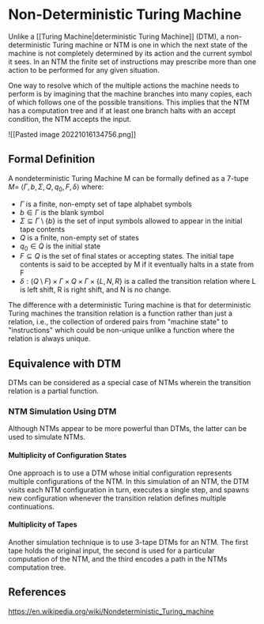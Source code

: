 # Non-Deterministic Turing Machine
Unlike a [[Turing Machine|deterministic Turing Machine]] (DTM), a non-deterministic Turing machine or NTM is one in which the next state of the machine is not completely determined by its action and the current symbol it sees. In an NTM the finite set of instructions may prescribe more than one action to be performed for any given situation. 

One way to resolve which of the multiple actions the machine needs to perform is by imagining that the machine branches into many copies, each of which follows one of the possible transitions. This implies that the NTM has a computation tree and if at least one branch halts with an accept condition, the NTM accepts the input.

![[Pasted image 20221016134756.png]]

## Formal Definition
A nondeterministic Turing Machine M can be formally defined as a 7-tupe $M =\;\langle\Gamma, b, \Sigma, Q, q_0, F, \delta\rangle$ where:
- $\Gamma$ is a finite, non-empty set of tape alphabet symbols
- $b \in \Gamma$ is the blank symbol
- $\Sigma \subseteq \Gamma \setminus \{b\}$  is the set of input symbols allowed to appear in the initial tape contents
- $Q$ is a finite, non-empty set of states
- $q_0 \in Q$ is the initial state
- $F \subseteq Q$ is the set of final states or accepting states. The initial tape contents is said to be accepted by M if it eventually halts in a state from F
- $\delta :(Q \setminus F) \times \Gamma \times Q \times \Gamma \times \{L,N, R\}$  is a called the transition relation where L is left shift, R is right shift, and N is no change.

The difference with a deterministic Turing machine is that for deterministic Turing machines the transition relation is a function rather than just a relation, i.e., the collection of ordered pairs from "machine state" to "instructions" which could be non-unique unlike a function where the relation is always unique.

## Equivalence with DTM
DTMs can be considered as a special case of NTMs wherein the transition relation is a partial function.

### NTM Simulation Using DTM
Although NTMs appear to be more powerful than DTMs, the latter can be used to simulate NTMs.

#### Multiplicity of Configuration States
One approach is to use a DTM whose initial configuration represents multiple configurations of the NTM. In this simulation of an NTM, the DTM visits each NTM configuration in turn, executes a single step, and spawns new configuration whenever the transition relation defines multiple continuations.

#### Multiplicity of Tapes
Another simulation technique is to use 3-tape DTMs for an NTM. The first tape holds the original input, the second is used for a particular computation of the NTM, and the third encodes a path in the NTMs computation tree.

## References
https://en.wikipedia.org/wiki/Nondeterministic_Turing_machine